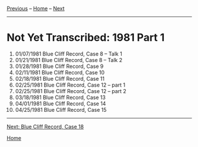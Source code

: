 
[Previous](unfinished-1980-2) – 
[Home](index#1981) – 
[Next](1981-07-18-Blue-Cliff-Record-Case-18)

---
# Not Yet Transcribed: 1981 Part 1

1. 01/07/1981	Blue Cliff Record, Case 8 – Talk 1	
1. 01/21/1981	Blue Cliff Record, Case 8 – Talk 2	
1. 01/28/1981	Blue Cliff Record, Case 9
1. 02/11/1981	Blue Cliff Record, Case 10
1. 02/18/1981	Blue Cliff Record, Case 11
1. 02/25/1981	Blue Cliff Record, Case 12 – part 1	
1. 02/25/1981	Blue Cliff Record, Case 12 – part 2
1. 03/18/1981	Blue Cliff Record, Case 13
1. 04/01/1981	Blue Cliff Record, Case 14
1. 04/25/1981	Blue Cliff Record, Case 15

---
[Next: Blue Cliff Record, Case 18](1981-07-18-Blue-Cliff-Record-Case-18)

[Home](index#1981)
